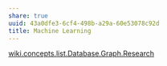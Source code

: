 ```yaml
---
share: true
uuid: 43a0dfe3-6cf4-498b-a29a-60e53078c92d
title: Machine Learning
---
```

[wiki.concepts.list.Database.Graph.Research](/dentropydaemon-wiki/Wiki/Concepts/List/research)